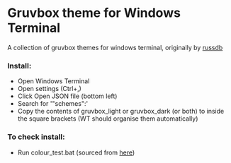 # Gruvbox theme for Windows Terminal
A collection of gruvbox themes for windows terminal, originally by [russdb](https://github.com/russdb/gruvbox-windows-terminal)

### Install:

 * Open Windows Terminal
 * Open settings (Ctrl+,)
 * Click Open JSON file (bottom left)
 * Search for '"schemes":'
 * Copy the contents of gruvbox_light or gruvbox_dark (or both) to inside the square brackets (WT should organise them automatically)

### To check install:

* Run colour_test.bat (sourced from [here](https://gist.githubusercontent.com/mlocati/fdabcaeb8071d5c75a2d51712db24011/raw/b710612d6320df7e146508094e84b92b34c77d48/win10colors.cmd))

